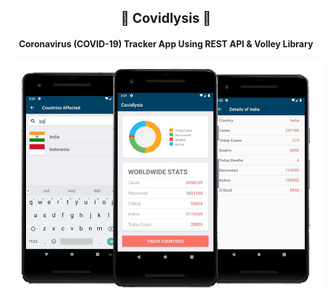<h2 align ="center"> 🦠 Covidlysis 🦠 </h2>
<h4 align ="center"> Coronavirus (COVID-19) Tracker App Using REST API &amp; Volley Library</h4>

![Image](https://github.com/danishsshaikh/Covidlysis/blob/master/covidlysis.png)
